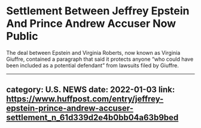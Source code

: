 # Settlement Between Jeffrey Epstein And Prince Andrew Accuser Now Public

The deal between Epstein and Virginia Roberts, now known as Virginia Giuffre, contained a paragraph that said it protects anyone “who could have been included as a potential defendant” from lawsuits filed by Giuffre.

---
category: U.S. NEWS
date: 2022-01-03
link: https://www.huffpost.com/entry/jeffrey-epstein-prince-andrew-accuser-settlement_n_61d339d2e4b0bb04a63b9bed
---
